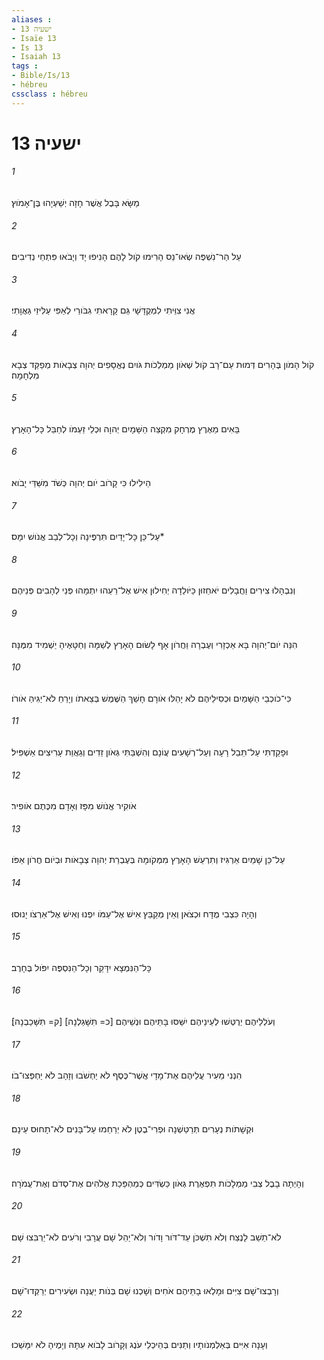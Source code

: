 ```yaml
---
aliases : 
- ישעיה 13
- Isaïe 13
- Is 13
- Isaiah 13
tags : 
- Bible/Is/13
- hébreu
cssclass : hébreu
---
```


# ישעיה 13

###### 1
מַשָּׂא בָּבֶל אֲשֶׁר חָזָה יְשַׁעְיָהוּ בֶּן־אָמֹוץ׃
###### 2
עַל הַר־נִשְׁפֶּה שְׂאוּ־נֵס הָרִימוּ קֹול לָהֶם הָנִיפוּ יָד וְיָבֹאוּ פִּתְחֵי נְדִיבִים׃
###### 3
אֲנִי צִוֵּיתִי לִמְקֻדָּשָׁי גַּם קָרָאתִי גִבֹּורַי לְאַפִּי עַלִּיזֵי גַּאֲוָתִי׃
###### 4
קֹול הָמֹון בֶּהָרִים דְּמוּת עַם־רָב קֹול שְׁאֹון מַמְלְכֹות גֹּויִם נֶאֱסָפִים יְהוָה צְבָאֹות מְפַקֵּד צְבָא מִלְחָמָה׃
###### 5
בָּאִים מֵאֶרֶץ מֶרְחָק מִקְצֵה הַשָּׁמָיִם יְהוָה וּכְלֵי זַעְמֹו לְחַבֵּל כָּל־הָאָרֶץ׃
###### 6
הֵילִילוּ כִּי קָרֹוב יֹום יְהוָה כְּשֹׁד מִשַּׁדַּי יָבֹוא׃
###### 7
עַל־כֵּן כָּל־יָדַיִם תִּרְפֶּינָה וְכָל־לְבַב אֱנֹושׁ יִמָּס׃*
###### 8
וְנִבְהָלוּ צִירִים וַחֲבָלִים יֹאחֵזוּן כַּיֹּולֵדָה יְחִילוּן אִישׁ אֶל־רֵעֵהוּ יִתְמָהוּ פְּנֵי לְהָבִים פְּנֵיהֶם׃
###### 9
הִנֵּה יֹום־יְהוָה בָּא אַכְזָרִי וְעֶבְרָה וַחֲרֹון אָף לָשׂוּם הָאָרֶץ לְשַׁמָּה וְחַטָּאֶיהָ יַשְׁמִיד מִמֶּנָּה׃
###### 10
כִּי־כֹוכְבֵי הַשָּׁמַיִם וּכְסִילֵיהֶם לֹא יָהֵלּוּ אֹורָם חָשַׁךְ הַשֶּׁמֶשׁ בְּצֵאתֹו וְיָרֵחַ לֹא־יַגִּיהַ אֹורֹו׃
###### 11
וּפָקַדְתִּי עַל־תֵּבֵל רָעָה וְעַל־רְשָׁעִים עֲוֹנָם וְהִשְׁבַּתִּי גְּאֹון זֵדִים וְגַאֲוַת עָרִיצִים אַשְׁפִּיל׃
###### 12
אֹוקִיר אֱנֹושׁ מִפָּז וְאָדָם מִכֶּתֶם אֹופִיר׃
###### 13
עַל־כֵּן שָׁמַיִם אַרְגִּיז וְתִרְעַשׁ הָאָרֶץ מִמְּקֹומָהּ בְּעֶבְרַת יְהוָה צְבָאֹות וּבְיֹום חֲרֹון אַפֹּו׃
###### 14
וְהָיָה כִּצְבִי מֻדָּח וּכְצֹאן וְאֵין מְקַבֵּץ אִישׁ אֶל־עַמֹּו יִפְנוּ וְאִישׁ אֶל־אַרְצֹו יָנוּסוּ׃
###### 15
כָּל־הַנִּמְצָא יִדָּקֵר וְכָל־הַנִּסְפֶּה יִפֹּול בֶּחָרֶב׃
###### 16
וְעֹלְלֵיהֶם יְרֻטְּשׁוּ לְעֵינֵיהֶם יִשַּׁסּוּ בָּתֵּיהֶם וּנְשֵׁיהֶם [כ= תִּשָּׁגַלְנָה] [ק= תִּשָּׁכַבְנָה]׃
###### 17
הִנְנִי מֵעִיר עֲלֵיהֶם אֶת־מָדָי אֲשֶׁר־כֶּסֶף לֹא יַחְשֹׁבוּ וְזָהָב לֹא יַחְפְּצוּ־בֹו׃
###### 18
וּקְשָׁתֹות נְעָרִים תְּרַטַּשְׁנָה וּפְרִי־בֶטֶן לֹא יְרַחֵמוּ עַל־בָּנִים לֹא־תָחוּס עֵינָם׃
###### 19
וְהָיְתָה בָבֶל צְבִי מַמְלָכֹות תִּפְאֶרֶת גְּאֹון כַּשְׂדִּים כְּמַהְפֵּכַת אֱלֹהִים אֶת־סְדֹם וְאֶת־עֲמֹרָה׃
###### 20
לֹא־תֵשֵׁב לָנֶצַח וְלֹא תִשְׁכֹּן עַד־דֹּור וָדֹור וְלֹא־יַהֵל שָׁם עֲרָבִי וְרֹעִים לֹא־יַרְבִּצוּ שָׁם׃
###### 21
וְרָבְצוּ־שָׁם צִיִּים וּמָלְאוּ בָתֵּיהֶם אֹחִים וְשָׁכְנוּ שָׁם בְּנֹות יַעֲנָה וּשְׂעִירִים יְרַקְּדוּ־שָׁם׃
###### 22
וְעָנָה אִיִּים בְּאַלְמְנֹותָיו וְתַנִּים בְּהֵיכְלֵי עֹנֶג וְקָרֹוב לָבֹוא עִתָּהּ וְיָמֶיהָ לֹא יִמָּשֵׁכוּ׃
